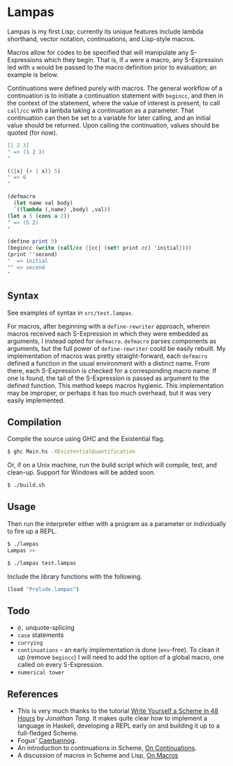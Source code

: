Lampas
======
Lampas is my first Lisp; currently its unique features include lambda shorthand, vector notation, continuations, and Lisp-style macros. 

Macros allow for codes to be specified that will manipulate any S-Expressions which they begin. That is, if `a` were a macro, any S-Expression led with `a` would be passed to the macro definition prior to evaluation; an example is below. 

Continuations were defined purely with macros. The general workflow of a continuation is to initiate a continuation statement with `begincc`, and then in the context of the statement, where the value of interest is present, to call `call/cc` with a lambda taking a continuation as a parameter. That continuation can then be set to a variable for later calling, and an initial value should be returned. Upon calling the continuation, values should be quoted (for now).

```scheme
[1 2 3]
" => (1 2 3)
"

({|x| (+ 1 x)} 5)
" => 6
"

(defmacro 
  (let name val body) 
  `((lambda (,name) ,body) ,val))
(let a 5 (cons a 2))
" => (5 2)
"

(define print 5)    
(begincc (write (call/cc {|cc| (set! print cc) 'initial})))
(print ''second)
"  => initial
"" => second
"
```

Syntax
------
See examples of syntax in `src/test.lampas`. 

For macros, after beginning with a `define-rewriter` approach, wherein macros received each S-Expression in which they were embedded as arguments, I instead opted for `defmacro`. `defmacro` parses components as arguments, but the full power of `define-rewriter` could be easily rebuilt. My implementation of macros was pretty straight-forward, each `defmacro` defined a function in the usual environment with a distinct name. From there, each S-Expression is checked for a corresponding macro name. If one is found, the tail of the S-Expression is passed as argument to the defined function. This method keeps macros hygienic. This implementation may be improper, or perhaps it has too much overhead, but it was very easily implemented.

Compilation
-----------
Compile the source using GHC and the Existential flag.

```sh
$ ghc Main.hs -XExistentialQuantification
```

Or, if on a Unix machine, run the build script which will compile, test, and clean-up. Support for Windows will be added soon.

```sh
$ ./build.sh
```

Usage
-----
Then run the interpreter either with a program as a parameter or individually to fire up a REPL.

```sh
$ ./lampas
Lampas >>
```

```sh
$ ./lampas test.lampas
```

Include the library functions with the following.

```sh
(load "Prelude.lampas")
```

Todo
-----
- `@,` unquote-splicing
- `case` statements
- `currying`
- `continuations` - an early implementation is done (`env`-free). To clean it up (remove `begincc`) I will need to add the option of a global macro, one called on every S-Expression.
- `numerical tower`

References
----------
- This is very much thanks to the tutorial [Write Yourself a Scheme in 48 Hours](http://en.wikibooks.org/wiki/Write_Yourself_a_Scheme_in_48_Hours) by *Jonathan Tang*. It makes quite clear how to implement a language in Haskell, developing a REPL early on and building it up to a full-fledged Scheme.
- Fogus' [Caerbannog](https://github.com/fogus/caerbannog).
- An introduction to continuations in Scheme, [On Continuations](http://dunsmor.com/lisp/onlisp/onlisp_24.html).
- A discussion of macros in Scheme and Lisp, [On Macros](ftp://ftp.cs.utexas.edu/pub/garbage/cs345/schintro-v13/schintro_130.html)